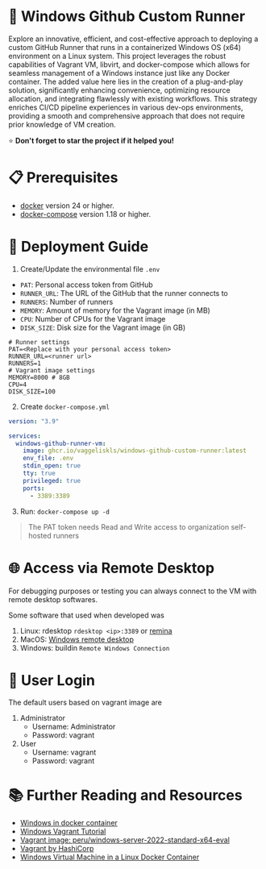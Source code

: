# 🏃 Windows Github Custom Runner 

Explore an innovative, efficient, and cost-effective approach to deploying a custom GitHub Runner that runs in a containerized Windows OS (x64) environment on a Linux system. This project leverages the robust capabilities of Vagrant VM, libvirt, and docker-compose which allows for seamless management of a Windows instance just like any Docker container. The added value here lies in the creation of a plug-and-play solution, significantly enhancing convenience, optimizing resource allocation, and integrating flawlessly with existing workflows. This strategy enriches CI/CD pipeline experiences in various dev-ops environments, providing a smooth and comprehensive approach that does not require prior knowledge of VM creation. 

⭐ **Don't forget to star the project if it helped you!**

# 📋 Prerequisites

- [docker](https://www.docker.com/)  version 24 or higher.
- [docker-compose](https://www.docker.com/) version 1.18 or higher.

<!-- # 🚥 PAT - Organization Github Personal Access token
1.  -->

# 🚀 Deployment Guide

1. Create/Update the environmental file `.env`
  - `PAT`: Personal access token from GitHub
  - `RUNNER_URL`: The URL of the GitHub that the runner connects to
  - `RUNNERS`: Number of runners
  - `MEMORY`: Amount of memory for the Vagrant image (in MB)
  - `CPU`: Number of CPUs for the Vagrant image
  - `DISK_SIZE`: Disk size for the Vagrant image (in GB)
```env
# Runner settings
PAT=<Replace with your personal access token>
RUNNER_URL=<runner url>
RUNNERS=1
# Vagrant image settings
MEMORY=8000 # 8GB
CPU=4
DISK_SIZE=100
```
2. Create `docker-compose.yml`
```yaml
version: "3.9"

services:
  windows-github-runner-vm:
    image: ghcr.io/vaggeliskls/windows-github-custom-runner:latest
    env_file: .env
    stdin_open: true
    tty: true
    privileged: true
    ports:
      - 3389:3389
```
3. Run: `docker-compose up -d`

> The PAT token needs Read and Write access to organization self-hosted runners


# 🌐 Access via Remote Desktop
For debugging purposes or testing you can always connect to the VM with remote desktop softwares.

Some software that used when developed was 
1. Linux: rdesktop `rdesktop <ip>:3389` or [remina](https://remmina.org/)
2. MacOS: [Windows remote desktop](https://apps.apple.com/us/app/microsoft-remote-desktop/id1295203466?mt=12)
3. Windows: buildin `Remote Windows Connection` 

# 🔑 User Login
The default users based on vagrant image are 

1. Administrator
    - Username: Administrator
    - Password: vagrant
1. User
    - Username: vagrant
    - Password: vagrant



# 📚 Further Reading and Resources

- [Windows in docker container](https://github.com/vaggeliskls/windows-in-docker-container)
- [Windows Vagrant Tutorial](https://github.com/SecurityWeekly/vulhub-lab)
- [Vagrant image: peru/windows-server-2022-standard-x64-eval](https://app.vagrantup.com/peru/boxes/windows-server-2022-standard-x64-eval)
- [Vagrant by HashiCorp](https://www.vagrantup.com/)
- [Windows Virtual Machine in a Linux Docker Container](https://medium.com/axon-technologies/installing-a-windows-virtual-machine-in-a-linux-docker-container-c78e4c3f9ba1)
